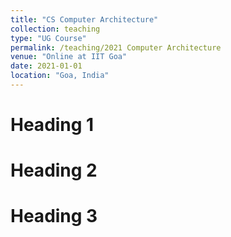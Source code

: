```yaml
---
title: "CS Computer Architecture"
collection: teaching
type: "UG Course"
permalink: /teaching/2021 Computer Architecture
venue: "Online at IIT Goa"
date: 2021-01-01
location: "Goa, India"
---
```



Heading 1
======

Heading 2
======

Heading 3
======
